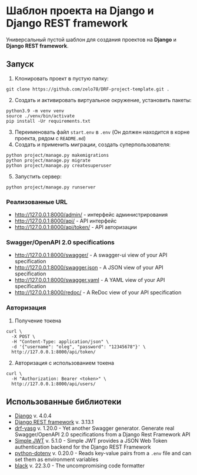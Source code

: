 # Шаблон проекта на Django и Django REST framework

Универсальный пустой шаблон для создания проектов на **Django** и **Django REST framework**.

## Запуск

1. Клонировать проект в пустую папку:
```shell
git clone https://github.com/zelo78/DRF-project-template.git .
```
2. Создать и активировать виртуальное окружение, установить пакеты:
```shell
python3.9 -m venv venv
source ./venv/bin/activate
pip install -Ur requirements.txt
```
3. Переименовать файл `start.env` в `.env` (Он должен находится в корне проекта, рядом с `README.md`)
4. Создать и применить миграции, создать суперпользователя:
```shell
python project/manage.py makemigrations
python project/manage.py migrate
python project/manage.py createsuperuser
```
5. Запустить сервер:
```shell
python project/manage.py runserver
```

### Реализованные URL

- <http://127.0.0.1:8000/admin/> - интерфейс администрирования
- <http://127.0.0.1:8000/api/> - API интерфейс
- <http://127.0.0.1:8000/api/token/> - API авторизации

### Swagger/OpenAPI 2.0 specifications

- <http://127.0.0.1:8000/swagger/> - A swagger-ui view of your API specification 
- <http://127.0.0.1:8000/swagger.json> - A JSON view of your API specification 
- <http://127.0.0.1:8000/swagger.yaml> - A YAML view of your API specification
- <http://127.0.0.1:8000/redoc/> - A ReDoc view of your API specification 

### Авторизация

1. Получение токена
```shell
curl \
  -X POST \
  -H "Content-Type: application/json" \
  -d '{"username": "oleg", "password": "12345678"}' \
  http://127.0.0.1:8000/api/token/
```
2. Авторизация с использованием токена
```shell
curl \
  -H "Authorization: Bearer <token>" \
  http://127.0.0.1:8000/api/users/
```

## Использованные библиотеки

- [Django](https://www.djangoproject.com/) v. 4.0.4
- [Django REST framework](https://www.django-rest-framework.org/) v. 3.13.1
- [drf-yasg](https://drf-yasg.readthedocs.io/en/stable/) v. 1.20.0 - Yet another Swagger generator. Generate real Swagger/OpenAPI 2.0 specifications from a Django Rest Framework API
- [Simple JWT](https://django-rest-framework-simplejwt.readthedocs.io/en/latest/) v. 5.1.0 - Simple JWT provides a JSON Web Token authentication backend for the Django REST Framework
- [python-dotenv](https://pypi.org/project/python-dotenv/) v. 0.20.0 - Reads key-value pairs from a `.env` file and can set them as environment variables
- [black](https://black.readthedocs.io/en/stable/) v. 22.3.0 - The uncompromising code formatter
 